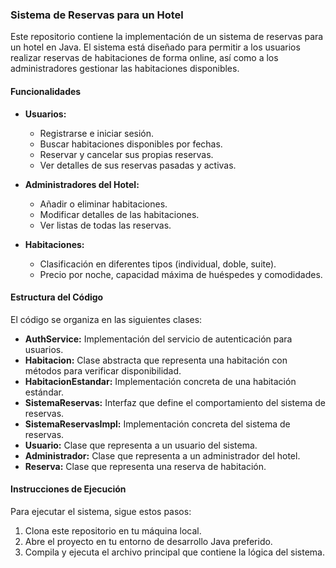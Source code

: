 
### Sistema de Reservas para un Hotel 

Este repositorio contiene la implementación de un sistema de reservas para un hotel en Java. El sistema está diseñado para permitir a los usuarios realizar reservas de habitaciones de forma online, así como a los administradores gestionar las habitaciones disponibles.

#### Funcionalidades

- **Usuarios:**
  - Registrarse e iniciar sesión.
  - Buscar habitaciones disponibles por fechas.
  - Reservar y cancelar sus propias reservas.
  - Ver detalles de sus reservas pasadas y activas.

- **Administradores del Hotel:**
  - Añadir o eliminar habitaciones.
  - Modificar detalles de las habitaciones.
  - Ver listas de todas las reservas.

- **Habitaciones:**
  - Clasificación en diferentes tipos (individual, doble, suite).
  - Precio por noche, capacidad máxima de huéspedes y comodidades.

#### Estructura del Código

El código se organiza en las siguientes clases:

- **AuthService:** Implementación del servicio de autenticación para usuarios.
- **Habitacion:** Clase abstracta que representa una habitación con métodos para verificar disponibilidad.
- **HabitacionEstandar:** Implementación concreta de una habitación estándar.
- **SistemaReservas:** Interfaz que define el comportamiento del sistema de reservas.
- **SistemaReservasImpl:** Implementación concreta del sistema de reservas.
- **Usuario:** Clase que representa a un usuario del sistema.
- **Administrador:** Clase que representa a un administrador del hotel.
- **Reserva:** Clase que representa una reserva de habitación.

#### Instrucciones de Ejecución

Para ejecutar el sistema, sigue estos pasos:

1. Clona este repositorio en tu máquina local.
2. Abre el proyecto en tu entorno de desarrollo Java preferido.
3. Compila y ejecuta el archivo principal que contiene la lógica del sistema.

